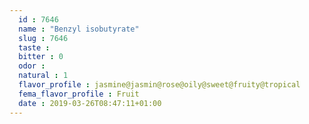 ```yaml
---
  id : 7646
  name : "Benzyl isobutyrate"
  slug : 7646
  taste : 
  bitter : 0
  odor : 
  natural : 1
  flavor_profile : jasmine@jasmin@rose@oily@sweet@fruity@tropical
  fema_flavor_profile : Fruit
  date : 2019-03-26T08:47:11+01:00
---
```



